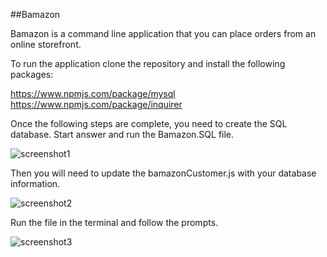 ##Bamazon

Bamazon is a command line application that you can place orders from an online storefront.

To run the application clone the repository and install the following packages:

https://www.npmjs.com/package/mysql
https://www.npmjs.com/package/inquirer

Once the following steps are complete, you need to create the SQL database. Start answer and run the Bamazon.SQL file. 

![screenshot1](/scrrenshot1.png)

Then you will need to update the bamazonCustomer.js with your database information.

![screenshot2](/scrrenshot2.png)

Run the file in the terminal and follow the prompts.

![screenshot3](/scrrenshot3.png)
